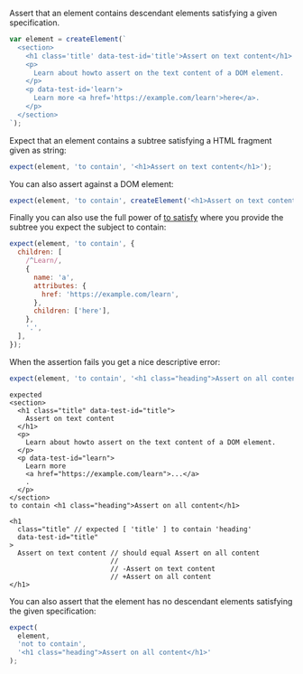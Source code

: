 Assert that an element contains descendant elements satisfying a given specification.

```js
var element = createElement(`
  <section>
    <h1 class='title' data-test-id='title'>Assert on text content</h1>
    <p>
      Learn about howto assert on the text content of a DOM element.
    </p>
    <p data-test-id='learn'>
      Learn more <a href='https://example.com/learn'>here</a>.
    </p>
  </section>
`);
```

Expect that an element contains a subtree satisfying a HTML fragment given as
string:

```js
expect(element, 'to contain', '<h1>Assert on text content</h1>');
```

You can also assert against a DOM element:

```js
expect(element, 'to contain', createElement('<h1>Assert on text content</h1>'));
```

Finally you can also use the full power of [to
satisfy](http://unexpected.js.org/assertions/any/to-satisfy/) where you provide
the subtree you expect the subject to contain:

```js
expect(element, 'to contain', {
  children: [
    /^Learn/,
    {
      name: 'a',
      attributes: {
        href: 'https://example.com/learn',
      },
      children: ['here'],
    },
    '.',
  ],
});
```

When the assertion fails you get a nice descriptive error:

```js
expect(element, 'to contain', '<h1 class="heading">Assert on all content</h1>');
```

```output
expected
<section>
  <h1 class="title" data-test-id="title">
    Assert on text content
  </h1>
  <p>
    Learn about howto assert on the text content of a DOM element.
  </p>
  <p data-test-id="learn">
    Learn more
    <a href="https://example.com/learn">...</a>
    .
  </p>
</section>
to contain <h1 class="heading">Assert on all content</h1>

<h1
  class="title" // expected [ 'title' ] to contain 'heading'
  data-test-id="title"
>
  Assert on text content // should equal Assert on all content
                         //
                         // -Assert on text content
                         // +Assert on all content
</h1>
```

You can also assert that the element has no descendant elements satisfying the
given specification:

```js
expect(
  element,
  'not to contain',
  '<h1 class="heading">Assert on all content</h1>'
);
```
